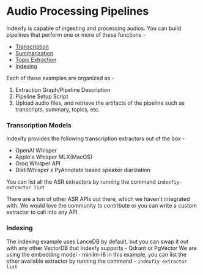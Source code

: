 # Audio Processing Pipelines

Indexify is capable of ingesting and processing audios. You can build pipelines that perform one or more of these functions - 
- [Transcription](transcription)
- [Summarization](summarization)
- [Topic Extraction](topic_extraction)
- [Indexing](indexing)

Each of these examples are organized as - 
1. Extraction Graph/Pipeline Description
2. Pipeline Setup Script
3. Upload audio files, and retrieve the artifacts of the pipeline such as transcripts, summary, topics, etc.


### Transcription Models 
Indexify provides the following transcription extractors out of the box - 
- OpenAI Whisper
- Apple's Whisper MLX(MacOS)
- Groq Whisper API
- DistilWhisper x PyAnnotate based speaker diarization

You can list all the ASR extractors by running the command `indexfiy-extractor list`

There are a ton of other ASR APIs out there, which we haven't integrated with. We would love the community to contribute or you can write a custom extractor to call into any API.

### Indexing 
The indexing example uses LanceDB by default, but you can swap it out with any other VectorDB that Indexfy supports - Qdrant or PgVector
We are using the embedding model - minilm-l6 in this example, you can list the other available extractor by running the command - `indexfiy-extractor list`
